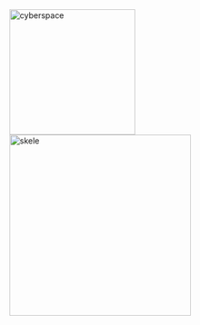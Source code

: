 

<img width="221" alt="cyberspace" src="https://github.com/user-attachments/assets/977c654d-1f5a-4a38-9918-b03e5ba4b67e" />



<img width="319" alt="skele" src="https://github.com/user-attachments/assets/e87b2ce5-84a5-4410-ac02-8d1ed71f8a00" />
